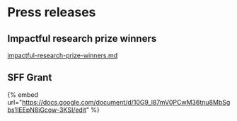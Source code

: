 # Press releases



## Impactful research prize winners

[impactful-research-prize-winners.md](../latest-updates/impactful-research-prize-winners.md "mention")



## SFF Grant

{% embed url="https://docs.google.com/document/d/10G9_l87mV0PCwM36tnu8MbSgbs1IEEpN8iGcow-3KSI/edit" %}

